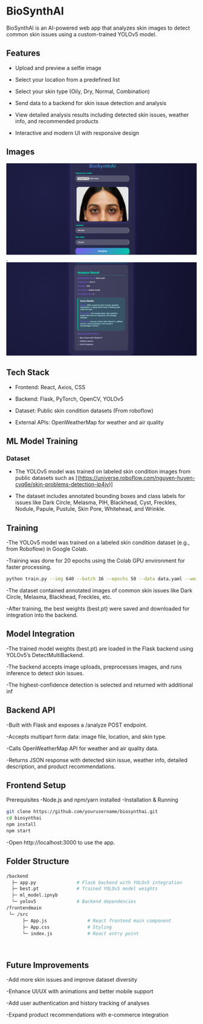 # BioSynthAI

BioSynthAI is an AI-powered web app that analyzes skin images to detect common skin issues using a custom-trained YOLOv5 model.

## Features

- Upload and preview a selfie image
  
- Select your location from a predefined list
  
- Select your skin type (Oily, Dry, Normal, Combination)
  
- Send data to a backend for skin issue detection and analysis
  
- View detailed analysis results including detected skin issues, weather info, and recommended products
  
- Interactive and modern UI with responsive design
## Images
![Screenshot](./images/image.png).
![Screenshot](./images/Screenshot%202025-05-31%20005348.png)

## Tech Stack

- Frontend: React, Axios, CSS
  
- Backend: Flask, PyTorch, OpenCV, YOLOv5
  
- Dataset: Public skin condition datasets (From roboflow)
  
- External APIs: OpenWeatherMap for weather and air quality

## ML Model Training

### Dataset

- The YOLOv5 model was trained on labeled skin condition images from public datasets such as [(https://universe.roboflow.com/nguyen-huyen-cvq6e/skin-problems-detection-jp4jv)]
  
- The dataset includes annotated bounding boxes and class labels for issues like Dark Circle, Melasma, PIH, Blackhead, Cyst, Freckles, Nodule, Papule, Pustule, Skin Pore, Whitehead, and Wrinkle.

## Training
-The YOLOv5 model was trained on a labeled skin condition dataset (e.g., from Roboflow) in Google Colab.

-Training was done for 20 epochs using the Colab GPU environment for faster processing.
```bash
python train.py --img 640 --batch 16 --epochs 50 --data data.yaml --weights yolov5s.pt --name biosynthai-skin-model
```

-The dataset contained annotated images of common skin issues like Dark Circle, Melasma, Blackhead, Freckles, etc.

-After training, the best weights (best.pt) were saved and downloaded for integration into the backend.

## Model Integration
-The trained model weights (best.pt) are loaded in the Flask backend using YOLOv5’s DetectMultiBackend.

-The backend accepts image uploads, preprocesses images, and runs inference to detect skin issues.

-The highest-confidence detection is selected and returned with additional inf

## Backend API
-Built with Flask and exposes a /analyze POST endpoint.

-Accepts multipart form data: image file, location, and skin type.

-Calls OpenWeatherMap API for weather and air quality data.

-Returns JSON response with detected skin issue, weather info, detailed description, and product recommendations.

## Frontend Setup
Prerequisites
-Node.js and npm/yarn installed
-Installation & Running
```bash
git clone https://github.com/yourusername/biosynthai.git
cd biosynthai
npm install
npm start
```
-Open http://localhost:3000 to use the app.

## Folder Structure
```bash
/backend
  ├─ app.py               # Flask backend with YOLOv5 integration
  ├─ best.pt              # Trained YOLOv5 model weights
  ├─ ml_model.ipnyb  
  └─ yolov5               # Backend dependencies
/frontendmain
 └─ /src
      ├─ App.js               # React frontend main component
      ├─ App.css              # Styling
      └─ index.js             # React entry point

 

```

## Future Improvements
-Add more skin issues and improve dataset diversity

-Enhance UI/UX with animations and better mobile support

-Add user authentication and history tracking of analyses

-Expand product recommendations with e-commerce integration





